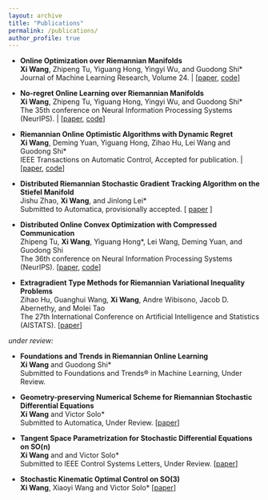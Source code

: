```yaml
---
layout: archive
title: "Publications"
permalink: /publications/
author_profile: true
---
```


- **Online Optimization over Riemannian Manifolds**  
  **Xi Wang**, Zhipeng Tu, Yiguang Hong, Yingyi Wu, and Guodong Shi*  
  Journal of Machine Learning Research, Volume 24. | \[[paper](https://www.jmlr.org/papers/volume24/21-1308/21-1308.pdf), [code](https://github.com/RiemannianOCO/experiments)\]
  
- **No-regret Online Learning over Riemannian Manifolds**   
  **Xi Wang**, Zhipeng Tu, Yiguang Hong, Yingyi Wu, and Guodong Shi*  
  The 35th conference on Neural Information Processing Systems (NeurIPS). | \[[paper](https://proceedings.neurips.cc/paper/2021/hash/ee389847678a3a9d1ce9e4ca69200d06-Abstract.html), [code](https://openreview.net/attachment?id=y8y6GJUL01H&name=code)\]

- **Riemannian Online Optimistic Algorithms with Dynamic Regret**    
  **Xi Wang**, Deming Yuan, Yiguang Hong, Zihao Hu, Lei Wang and Guodong Shi*  
  IEEE Transactions on Automatic Control, Accepted for publication. | \[[paper](https://ieeexplore.ieee.org/document/10947566), [code](https://github.com/RiemannianOCO/DynamicReg)\]

- **Distributed Riemannian Stochastic Gradient Tracking Algorithm on the Stiefel Manifold**  
   Jishu Zhao, **Xi Wang**, and Jinlong Lei*  
   Submitted to Automatica, provisionally accepted. \[ [paper](https://arxiv.org/abs/2405.16900) \]
 
- **Distributed Online Convex Optimization with Compressed Communication**  
  Zhipeng Tu, **Xi Wang**, Yiguang Hong*, Lei Wang, Deming Yuan, and Guodong Shi   
  The 36th conference on Neural Information Processing Systems (NeurIPS).  \[[paper](https://proceedings.neurips.cc/paper_files/paper/2022/hash/dececdcbf0ea0162234a8fb4ab051415-Abstract-Conference.html), [code](https://github.com/happy-math/CC-DOCO)\]

- **Extragradient Type Methods for Riemannian Variational Inequality Problems**   
   Zihao Hu, Guanghui Wang, **Xi Wang**, Andre Wibisono, Jacob D. Abernethy, and Molei Tao  
   The 27th International Conference on Artificial Intelligence and Statistics (AISTATS). \[[paper](https://proceedings.mlr.press/v238/hu24c.html)\]

*under review:*

- **Foundations and Trends in Riemannian Online Learning**  
   **Xi Wang** and Guodong Shi*  
   Submitted to Foundations and Trends® in Machine Learning, Under Review.

- **Geometry-preserving Numerical Scheme for Riemannian Stochastic Differential Equations**  
  **Xi Wang** and Victor Solo*  
  Submitted to Automatica, Under Review. \[[paper](http://arxiv.org/abs/2504.12631)\]  

- **Tangent Space Parametrization for Stochastic Differential Equations on SO(n)**  
  **Xi Wang** and and Victor Solo*  
  Submitted to IEEE Control Systems Letters, Under Review. \[[paper](http://arxiv.org/abs/2504.12650)\]  

- **Stochastic Kinematic Optimal Control on SO(3)**  
  **Xi Wang**, Xiaoyi Wang and Victor Solo* \[[paper](https://arxiv.org/abs/2412.08124)\]  


